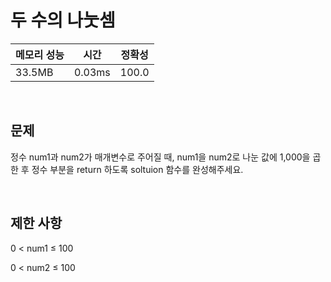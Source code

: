# 두 수의 나눗셈

| 메모리 성능 | 시간 | 정확성 |
| ---- | ---- | ---- |
| 33.5MB | 0.03ms | 100.0 |

<br />

## 문제

정수 num1과 num2가 매개변수로 주어질 때, num1을 num2로 나눈 값에 1,000을 곱한 후 정수 부분을 return 하도록 soltuion 함수를 완성해주세요.

<br />

## 제한 사항
0 < num1 ≤ 100

0 < num2 ≤ 100
